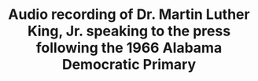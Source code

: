 ---
layout: manifest
title: Audio recording of Dr. Martin Luther King, Jr. speaking to the press following
  the 1966 Alabama Democratic Primary
manifest_name: audio-recording-of-dr-martin-luther-king-jr-speaking-to-the-press-following-the-1966-alabama-democratic-primary

---